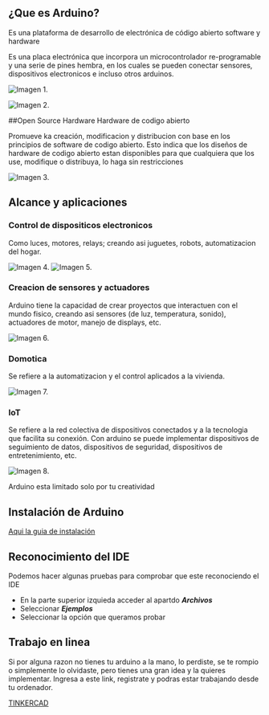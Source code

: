 ## ¿Que es Arduino?

Es una plataforma de desarrollo de electrónica de código abierto software y hardware

Es una placa electrónica que incorpora un microcontrolador re-programable y una serie de pines hembra, en los cuales se pueden conectar sensores, dispositivos electronicos e incluso otros arduinos.

![Imagen 1.][https://www.google.com/url?sa=i&url=https%3A%2F%2Fyorobotics.co%2Fproducto%2Ftarjeta-de-desarrollo-arduino-uno-r3-superficial-ch340-compatible%2F&psig=AOvVaw1WgI9f2qla_fwvFzJZI0Cy&ust=1721257254523000&source=images&cd=vfe&opi=89978449&ved=0CBEQjRxqFwoTCMitxovVrIcDFQAAAAAdAAAAABAT]


![Imagen 2.](https://www.google.com/url?sa=i&url=https%3A%2F%2Fwww.ingmecafenix.com%2Felectronica%2Fprogramacion%2Farduino%2F&psig=AOvVaw1WgI9f2qla_fwvFzJZI0Cy&ust=1721257254523000&source=images&cd=vfe&opi=89978449&ved=0CBEQjRxqFwoTCMitxovVrIcDFQAAAAAdAAAAABAl)

##Open Source Hardware
Hardware de codigo abierto

Promueve ka creación, modificacion y distribucion con base en los principios de software de codigo abierto. Esto indica que los diseños de hardware de codigo abierto estan disponibles para que cualquiera que los use, modifique o distribuya, lo haga sin restricciones

![Imagen 3.](https://www.google.com/url?sa=i&url=https%3A%2F%2Fen.wikipedia.org%2Fwiki%2FOpen-source_hardware&psig=AOvVaw2xjp1b_Psn_TpTInmVGpiH&ust=1721257577978000&source=images&cd=vfe&opi=89978449&ved=0CBEQjRxqFwoTCJiF1aXWrIcDFQAAAAAdAAAAABAE)


## Alcance y aplicaciones
### Control de dispositicos electronicos
Como luces, motores, relays; creando asi juguetes, robots, automatizacion del hogar.

![Imagen 4.](https://www.google.com/url?sa=i&url=https%3A%2F%2Fecuarobot.com%2F2020%2F04%2F02%2Fsistema-de-seguridad-con-arduino%2F&psig=AOvVaw0xsLV-Cs6QXU5xFJ0cOtl8&ust=1721257737958000&source=images&cd=vfe&opi=89978449&ved=0CBEQjRxqFwoTCNCavPPWrIcDFQAAAAAdAAAAABAJ)
![Imagen 5.](https://www.google.com/url?sa=i&url=https%3A%2F%2Fcodelearn.es%2Fblog%2Fque-es-arduino-para-que-sirve%2F&psig=AOvVaw0xsLV-Cs6QXU5xFJ0cOtl8&ust=1721257737958000&source=images&cd=vfe&opi=89978449&ved=0CBEQjRxqFwoTCNCavPPWrIcDFQAAAAAdAAAAABAT)


### Creacion de sensores y actuadores
Arduino tiene la capacidad de crear proyectos que interactuen con el mundo fisico, creando asi sensores (de luz, temperatura, sonido), actuadores de motor, manejo de displays, etc.

![Imagen 6.](https://www.google.com/url?sa=i&url=https%3A%2F%2Fwww.taloselectronics.com%2Fproducts%2Fkit-de-16-sensores-para-arduino-y-raspberry&psig=AOvVaw2lm5iqa59W7ZjWvfNaZRz1&ust=1721257966438000&source=images&cd=vfe&opi=89978449&ved=0CBEQjRxqFwoTCNiL_uDXrIcDFQAAAAAdAAAAABAE)


### Domotica
Se refiere a la automatizacion y el control aplicados a la vivienda.

![Imagen 7.](https://www.google.com/url?sa=i&url=https%3A%2F%2Fwww.teleintra.com.mx%2Fproductos%2Fviviendas-inteligentes-seguras-domotica%2F&psig=AOvVaw2rwENe0t_tFb-sP_KPfgHr&ust=1721258081492000&source=images&cd=vfe&opi=89978449&ved=0CBEQjRxqFwoTCPjMoZfYrIcDFQAAAAAdAAAAABAE)


### IoT 
Se refiere a la red colectiva de dispositivos conectados y a la tecnologia que facilita su conexión. Con arduino se puede implementar dispositivos de seguimiento de datos, dispositivos de seguridad, dispositivos de entretenimiento, etc.

![Imagen 8.](https://www.google.com/url?sa=i&url=https%3A%2F%2Fm.youtube.com%2Fwatch%3Fv%3DUFCmTZUoZ1M&psig=AOvVaw3l5oRA3RVNKfAa2XvANUEF&ust=1721258288439000&source=images&cd=vfe&opi=89978449&ved=0CBEQjRxqFwoTCKDJ5PjYrIcDFQAAAAAdAAAAABAT)

<span style="backgound-color: #96D9D6;">Arduino esta limitado solo por tu creatividad</span>


## Instalación de Arduino

[Aqui la guia de instalación](https://docs.google.com/document/d/18jEOwS_Q94M-d9idjOSID6Au9YH9iNcwedlMQOsvV54/edit?usp=sharing)


## Reconocimiento del IDE

Podemos hacer algunas pruebas para comprobar que este reconociendo el IDE
- En la parte superior izquieda acceder al apartdo ***Archivos***
- Seleccionar ***Ejemplos***
- Seleccionar la opción que queramos probar


## Trabajo en linea
Si por alguna razon no tienes tu arduino a la mano, lo perdiste, se te rompio o simplemente lo olvidaste, pero tienes una gran idea y la quieres implementar. Ingresa a este link, registrate y podras estar trabajando desde tu ordenador. 

[TINKERCAD](https://www.tinkercad.com/)

 


[https://www.google.com/url?sa=i&url=https%3A%2F%2Fyorobotics.co%2Fproducto%2Ftarjeta-de-desarrollo-arduino-uno-r3-superficial-ch340-compatible%2F&psig=AOvVaw1WgI9f2qla_fwvFzJZI0Cy&ust=1721257254523000&source=images&cd=vfe&opi=89978449&ved=0CBEQjRxqFwoTCMitxovVrIcDFQAAAAAdAAAAABAT]: https://www.google.com/url?sa=i&url=https%3A%2F%2Fyorobotics.co%2Fproducto%2Ftarjeta-de-desarrollo-arduino-uno-r3-superficial-ch340-compatible%2F&psig=AOvVaw1WgI9f2qla_fwvFzJZI0Cy&ust=1721257254523000&source=images&cd=vfe&opi=89978449&ved=0CBEQjRxqFwoTCMitxovVrIcDFQAAAAAdAAAAABAT